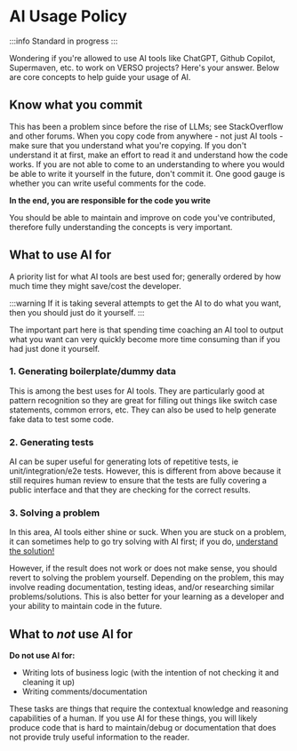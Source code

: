 # AI Usage Policy

:::info
Standard in progress
:::

Wondering if you're allowed to use AI tools like ChatGPT, Github Copilot, Supermaven, etc. to work on VERSO projects? Here's your answer. Below are core concepts to help guide your usage of AI.

## Know what you commit

This has been a problem since before the rise of LLMs; see StackOverflow and other forums. When you copy code from anywhere - not just AI tools - make sure that you understand what you're copying. If you don't understand it at first, make an effort to read it and understand how the code works. If you are not able to come to an understanding to where you would be able to write it yourself in the future, don't commit it. One good gauge is whether you can write useful comments for the code.

**In the end, you are responsible for the code you write**

You should be able to maintain and improve on code you've contributed, therefore fully understanding the concepts is very important.

## What to use AI for

A priority list for what AI tools are best used for; generally ordered by how much time they might save/cost the developer.

:::warning
If it is taking several attempts to get the AI to do what you want, then you should just do it yourself.
:::

The important part here is that spending time coaching an AI tool to output what you want can very quickly become more time consuming than if you had just done it yourself.

### 1. Generating boilerplate/dummy data

This is among the best uses for AI tools. They are particularly good at pattern recognition so they are great for filling out things like switch case statements, common errors, etc. They can also be used to help generate fake data to test some code.

### 2. Generating tests

AI can be super useful for generating lots of repetitive tests, ie unit/integration/e2e tests.
However, this is different from above because it still requires human review to ensure that the tests are fully covering a public interface and that they are checking for the correct results.

### 3. Solving a problem

In this area, AI tools either shine or suck. When you are stuck on a problem, it can sometimes help to go try solving with AI first; if you do, [understand the solution!](#know-what-you-commit)

However, if the result does not work or does not make sense, you should revert to solving the problem yourself. Depending on the problem, this may involve reading documentation, testing ideas, and/or researching similar problems/solutions. This is also better for your learning as a developer and your ability to maintain code in the future.

## What to _not_ use AI for

**Do not use AI for:**

- Writing lots of business logic (with the intention of not checking it and cleaning it up)
- Writing comments/documentation

These tasks are things that require the contextual knowledge and reasoning capabilities of a human. If you use AI for these things, you will likely produce code that is hard to maintain/debug or documentation that does not provide truly useful information to the reader.
